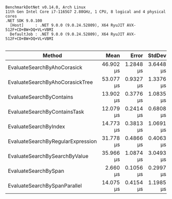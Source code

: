 ```

BenchmarkDotNet v0.14.0, Arch Linux
11th Gen Intel Core i7-1165G7 2.80GHz, 1 CPU, 8 logical and 4 physical cores
.NET SDK 9.0.100
  [Host]     : .NET 9.0.0 (9.0.24.52809), X64 RyuJIT AVX-512F+CD+BW+DQ+VL+VBMI
  DefaultJob : .NET 9.0.0 (9.0.24.52809), X64 RyuJIT AVX-512F+CD+BW+DQ+VL+VBMI


```
| Method                            | Mean      | Error     | StdDev    | Median    | Gen0   | Gen1   | Allocated |
|---------------------------------- |----------:|----------:|----------:|----------:|-------:|-------:|----------:|
| EvaluateSearchByAhoCorasick       | 46.902 μs | 1.2848 μs | 3.6448 μs | 46.346 μs | 5.6763 | 0.5493 |   35672 B |
| EvaluateSearchByAhoCorasickTree   | 53.077 μs | 0.9327 μs | 1.3376 μs | 52.746 μs | 6.5918 | 0.7324 |   41424 B |
| EvaluateSearchByContains          | 13.902 μs | 0.3776 μs | 1.0835 μs | 13.740 μs | 0.6714 | 0.6561 |    4205 B |
| EvaluateSearchByContainsTask      | 12.079 μs | 0.2414 μs | 0.6808 μs | 11.913 μs | 0.6409 |      - |    4168 B |
| EvaluateSearchByIndex             | 14.773 μs | 0.3813 μs | 1.0691 μs | 14.809 μs | 0.6714 | 0.6409 |    4234 B |
| EvaluateSearchByRegularExpression | 31.778 μs | 0.4866 μs | 0.4063 μs | 31.638 μs | 7.8125 | 0.4883 |   49049 B |
| EvaluateSearchBySearchByValue     | 35.966 μs | 1.0874 μs | 3.0493 μs | 35.982 μs | 7.8125 | 0.4883 |   49054 B |
| EvaluateSearchBySpan              |  2.660 μs | 0.1056 μs | 0.2997 μs |  2.555 μs | 0.0572 |      - |     360 B |
| EvaluateSearchBySpanParallel      | 14.075 μs | 0.4154 μs | 1.1985 μs | 13.688 μs | 0.7019 | 0.6714 |    4412 B |
